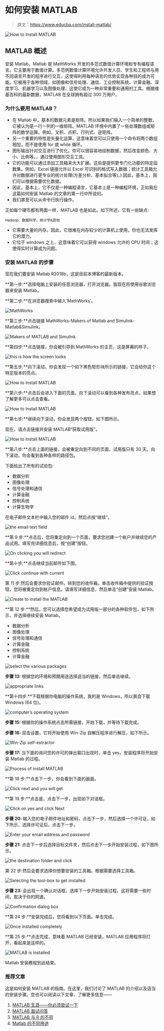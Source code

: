 # 如何安装 MATLAB

> 原文：<https://www.educba.com/install-matlab/>

![How to Install MATLAB](img/c0680d137d3a82dfa5e61cc6febc1765.png)



## MATLAB 概述

安装 Matlab，Matlab 是 MathWorks 开发的多范式数值计算环境和专有编程语言。它主要用于数值计算。多范例数值计算环境允许开发人员、学生和工程师与用不同语言开发的程序进行交互，这使得利用每种语言的优势实现各种目的成为可能。它被用于各种领域，如图像和信号处理、通信、工业控制系统、计算金融、深度学习、机器学习以及图像处理，这使它成为一种非常重要和通用的工具。根据维基百科的最新数据，MATLAB 在全球拥有超过 300 万用户。

### 为什么要用 MATLAB？

*   在 Matlab 中，基本的数据元素是矩阵。所以如果我们输入一个简单的整数，它被认为是一行一列的一维矩阵。MATLAB 环境中内置了一些处理数组或矩阵的数学运算。例如，叉积、点积、行列式、逆矩阵。
*   另一个重要的特性是矢量化运算，这意味着您可以只使用一个命令将两个数组相加，而不是使用 for 或 while 循环。
*   图形输出针对交互进行了优化。你可以很容易地绘制数据，然后改变颜色、大小、比例等。，通过使用图形交互工具。
*   它的功能可以通过添加工具箱来大大扩展。这些是提供更专门化功能的特定函数集。例如，Excel 链接允许以 Excel 可识别的格式写入数据；统计工具箱允许对数据进行更专业的统计处理(方差分析、基本拟合等)。).因此，基本上，我们可以根据需要优化数据。
*   因此，基本上，它不仅是一种编程语言，它基本上是一种编程环境，正如我在这篇如何安装 Matlab 的文章的第一行中所说的。
*   我们甚至可以从命令行执行操作。

正如每个硬币都有两面一样，MATLAB 也是如此。如下所述，它有一些缺点:

<small>Hadoop、数据科学、统计学&其他</small>

*   它需要大量的内存。因此，它很难在内存较少的计算机上使用，你也无法发挥它的潜力。
*   它位于 windows 之上，这意味着它可以获得 windows 允许的 CPU 时间；这使得实时计算成为问题。

### 安装 MATLAB 的步骤

现在我们要安装 Matlab R2018b，这是目前本博客的最新版本。

**第一步:**选择电脑上安装的任意浏览器，打开浏览器。我现在将使用谷歌浏览器来安装 Matlab。

**第二步:**在浏览器搜索中输入‘MathWorks’。

![MathWorks](img/aaf19f9e5d8d3280fbc58d0b1bedfce5.png)



**第三步:**点击链接 MathWorks-Makers of Matlab and Simulink-Matlab&Simulink。

![Makers of MATLAB and Simulink](img/fd86f36171b94c815d94023791bd70c9.png)



**第四步:**点击链接，你会被引导到 MathWorks 的主页，这是屏幕的样子。

![this is how the screen looks](img/669dcfff49db7ed883229c2fecd440d5.png)



**第五步:**向下滚动，你会发现一个如下黑色矩形块所示的链接，它会给你这个特定版本的亮点。

![How to Install MATLAB](img/d9f15fdec93f281a6c60641001145619.png)



**第六步:**点击后会进入下面的页面，向下滚动可以看到各种发布亮点，如果想了解更多可以点击查看。

![How to Install MATLAB](img/1a222eab6e3ef16de36163284bd90126.png)



**第七步:**继续向下滚动，你会发现两个按钮，如下图所示。

现在，请点击链接并安装 MATLAB“获取试用版”。

![How to Install MATLAB](img/721eef005c06c1025461bf42a761eae6.png)



**第八步:**点击上面的链接，会被重定向到不同的页面，试用版只有 30 天。向下滚动，你会看到各种各样的路径包。

下面给出了所有的试验包:

*   数据分析
*   图像处理
*   信号处理和通信
*   计算金融
*   控制系统
*   计算生物学

在电子邮件文本栏中输入您的邮件 id，然后点按“继续”。

![the email text field](img/df333ee7401f7a6ebf62175574b4c45e.png)



**第 9 步:**点击后，您将重定向到一个页面，要求您创建一个帐户并继续您的产品试用。填写完详细信息后，按“创建”按钮。

![On clicking you will redirect ](img/4c0ab3057f7148783fb1682ac1f008c4.png)



**第十步:**点击继续当前邮件如下图。

![Click continue with current ](img/9fe26d9601042bdc0b689bee8e621da7.png)



第 11 步:然后会要求你验证邮件。转到您的收件箱，单击收件箱中提供的验证按钮，您将被重定向到帐户信息。请填写详细信息，然后单击“创建”安装 Matlab。

![Create to install the MATLAB](img/13f460422c9ca7d2cd3039952faec538.png)



**第 12 步:**然后，您可以选择您希望成为试用版一部分的各种软件包，如下所示，并选择继续安装 Matlab。

*   数据分析
*   图像处理
*   信号处理和通信
*   计算金融
*   控制系统
*   计算金融

![select the various packages ](img/b99f1f928b0258591ed29547cb1c0427.png)



**步骤 13:** 根据您的环境和预期用途选择适当的链接，然后单击继续。

![appropriate links ](img/55675afa6e37ab35838614c17d36adc8.png)



**第十四步:**下载根据你电脑的操作系统，我的是 Windows，所以我会下载 Windows (64 位)。

![computer’s operating system](img/bc251efed6f2471f9d3b4cdd6678a6d2.png)



**步骤 15:** 根据你的操作系统点击所需链接，开始下载，并等待下载完成。

**步骤 16:** 双击设置，它将开始使用 Win-Zip 自解压程序进行解压，如下所示。

![Win-Zip self-extractor ](img/ca934381ec6f7ef7d4fdad26ddefbbb0.png)



**步骤 17:** 当下面的询问您的许可的弹出窗口出现时，单击 yes，安装程序将开始安装 Matlab 的过程。

![Process of install MATLAB](img/39347c6c052a898590465baa8e9c37fa.png)



**第 18 步:**点击下一步，你会看到下面的画面。

![Click next and you will get](img/1b96c13c761c79584a2870bccd8c7dc7.png)



**第 19 步:**点击是，点击下一步，出现如下对话框。

![Click on yes and click Next](img/ff1f258285645b20ebd4cc8b3cfb770c.png)



**步骤 20:** 输入您的电子邮件地址和密码，点击下一步，然后选择一个许可证，如下所示，选择许可证后，点击下一步。

![Enter your email address and password](img/0a5489edca9a3a9e24a09975dc023cca.png)



**步骤 21:** 点击下一步后选择目标文件夹，然后点击下一步开始安装过程，如下图所示。

![the destination folder and click ](img/d7a1c2a330062e8452f20049be5efb00.png)



第 22 步:然后会要求选择你想要安装的工具箱。根据需要选择工具箱。

![Selecting the tool-box to get installed](img/338d098856e948b6adc5d12547662090.png)



**步骤 23:** 会出现一个确认对话框，选择下一步开始安装过程。这将需要一些时间，取决于你的网速。

![Confirmation dialog box](img/79a0209284e6cd7bfd6c9f6b4e5e3dc7.png)



**第 24 步:**安装完成后，您将看到以下页面。单击完成。

![Once installed completely](img/1320e0c02b61d3b9058bbf5125bd7260.png)



**第 25 步:**点击完成，意味着 MATLAB 已经安装，MATLAB 应用程序将打开，看起来是这样的。

![MATLAB is installed](img/b127f9daed933d75c141d08bed4633c3.png)



Matlab 安装教程到此结束。

### 推荐文章

这是如何安装 MATLAB 的指南。在这里，我们讨论了 MATLAB 的介绍以及适当的安装步骤。您也可以阅读以下文章，了解更多信息——

1.  [MATLAB 生涯——你必须尝试一下](https://www.educba.com/aws-commands/)
2.  [MATLAB 面试问答](https://www.educba.com/matlab-interview-questions/)
3.  [MATLAB 与 R 的不同](https://www.educba.com/matlab-vs-r/)
4.  [Matlab 的不同用途](https://www.educba.com/uses-of-matlab/)





